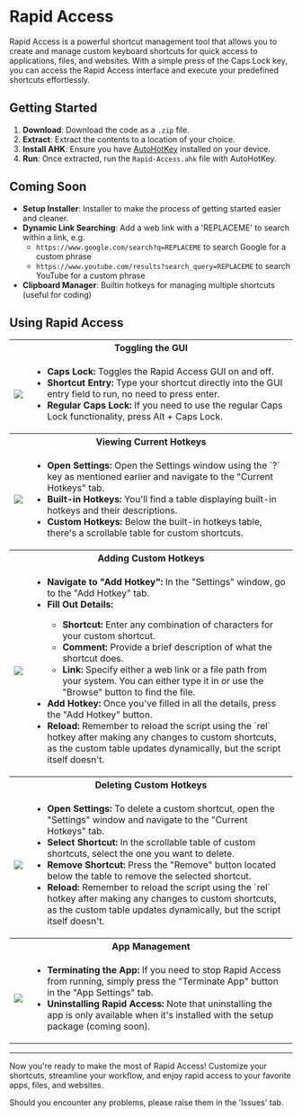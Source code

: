 # Rapid Access

Rapid Access is a powerful shortcut management tool that allows you to create and manage custom keyboard shortcuts for quick access to applications, files, and websites. With a simple press of the Caps Lock key, you can access the Rapid Access interface and execute your predefined shortcuts effortlessly.

## Getting Started

1. **Download**: Download the code as a `.zip` file.
2. **Extract**: Extract the contents to a location of your choice.
3. **Install AHK**: Ensure you have [AutoHotKey](https://www.autohotkey.com/) installed on your device.
5. **Run**: Once extracted, run the `Rapid-Access.ahk` file with AutoHotKey.

## Coming Soon

- **Setup Installer**: Installer to make the process of getting started easier and cleaner.
- **Dynamic Link Searching**: Add a web link with a 'REPLACEME' to search within a link, e.g.
    - `https://www.google.com/search?q=REPLACEME` to search Google for a custom phrase
    - `https://www.youtube.com/results?search_query=REPLACEME` to search YouTube for a custom phrase
- **Clipboard Manager**: Builtin hotkeys for managing multiple shortcuts (useful for coding)

## Using Rapid Access

<table>
    <tr>
        <th colspan="2">Toggling the GUI</th>
    </tr>
    <tr>
        <td>
           <img src="https://github.com/James-Bray19/Rapid-Access/assets/47334864/9e8c0e15-9fe4-430f-b255-05868fe1da6c">
        </td>
        <td>
            <ul>
                <li><strong>Caps Lock:</strong> Toggles the Rapid Access GUI on and off.</li>
                <li><strong>Shortcut Entry:</strong> Type your shortcut directly into the GUI entry field to run, no need to press enter.</li>
                <li><strong>Regular Caps Lock:</strong> If you need to use the regular Caps Lock functionality, press Alt + Caps Lock.</li>
            </ul>
        </td>
    </tr>
    <tr>
        <th colspan="2">Viewing Current Hotkeys</th>
    </tr>
    <tr>
        <td>
           <img src="https://github.com/James-Bray19/Rapid-Access/assets/47334864/bfbd38de-1aaa-42de-be32-b4b28471d928">
        </td>
        <td>
            <ul>
                <li><strong>Open Settings:</strong> Open the Settings window using the `?` key as mentioned earlier and navigate to the "Current Hotkeys" tab.</li>
                <li><strong>Built-in Hotkeys:</strong> You'll find a table displaying built-in hotkeys and their descriptions.</li>
                <li><strong>Custom Hotkeys:</strong> Below the built-in hotkeys table, there's a scrollable table for custom shortcuts.</li>
            </ul>
        </td>
    </tr>
    <tr>
        <th colspan="2">Adding Custom Hotkeys</th>
    </tr>
    <tr>
        <td>
           <img src="https://github.com/James-Bray19/Rapid-Access/assets/47334864/0743a8b9-79ae-4570-937f-a73a999b094c">
        </td>
        <td>
            <ul>
                <li><strong>Navigate to "Add Hotkey":</strong> In the "Settings" window, go to the "Add Hotkey" tab.</li>
                <li><strong>Fill Out Details:</strong></li>
                <ul>
                    <li><strong>Shortcut:</strong> Enter any combination of characters for your custom shortcut.</li>
                    <li><strong>Comment:</strong> Provide a brief description of what the shortcut does.</li>
                    <li><strong>Link:</strong> Specify either a web link or a file path from your system. You can either type it in or use the "Browse" button to find the file.</li>
                </ul>
                <li><strong>Add Hotkey:</strong> Once you've filled in all the details, press the "Add Hotkey" button.</li>
                <li><strong>Reload:</strong> Remember to reload the script using the `rel` hotkey after making any changes to custom shortcuts, as the custom table updates dynamically, but the script itself doesn't.</li>
            </ul>
        </td>
    </tr>
    <tr>
        <th colspan="2">Deleting Custom Hotkeys</th>
    </tr>
    <tr>
        <td>
           <img src="https://github.com/James-Bray19/Rapid-Access/assets/47334864/3b348f32-cda3-47ff-8ad3-1619383573f3">
        </td>
        <td>
            <ul>
                <li><strong>Open Settings:</strong> To delete a custom shortcut, open the "Settings" window and navigate to the "Current Hotkeys" tab.</li>
                <li><strong>Select Shortcut:</strong> In the scrollable table of custom shortcuts, select the one you want to delete.</li>
                <li><strong>Remove Shortcut:</strong> Press the "Remove" button located below the table to remove the selected shortcut.</li>
                <li><strong>Reload:</strong> Remember to reload the script using the `rel` hotkey after making any changes to custom shortcuts, as the custom table updates dynamically, but the script itself doesn't.</li>
            </ul>
        </td>
    </tr>
    <tr>
        <th colspan="2">App Management</th>
    </tr>
    <tr>
        <td>
           <img src="https://github.com/James-Bray19/Rapid-Access/assets/47334864/0177608d-a899-4dc6-86da-7f23ee67fe6d">
        </td>
        <td>
            <ul>
                <li><strong>Terminating the App:</strong> If you need to stop Rapid Access from running, simply press the "Terminate App" button in the "App Settings" tab.</li>
                <li><strong>Uninstalling Rapid Access:</strong> Note that uninstalling the app is only available when it's installed with the setup package (coming soon).</li>
            </ul>
        </td>
    </tr>
</table>



---

Now you're ready to make the most of Rapid Access! Customize your shortcuts, streamline your workflow, and enjoy rapid access to your favorite apps, files, and websites.

Should you encounter any problems, please raise them in the 'Issues' tab.
